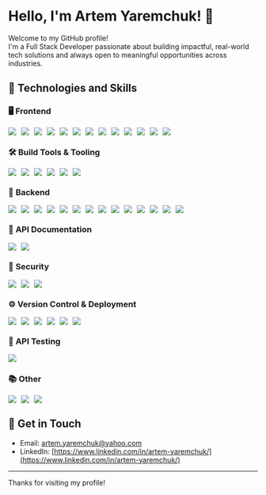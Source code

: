 # Hello, I'm Artem Yaremchuk! 👋

Welcome to my GitHub profile!  
I'm a Full Stack Developer passionate about building impactful, real-world tech solutions and always open to meaningful opportunities across industries.

## 🚀 Technologies and Skills

### 🖥️ **Frontend**  
<div style="display: flex; flex-wrap: wrap; gap: 10px;">
  <img src="https://img.shields.io/badge/HTML5-E34F26?style=flat&logo=html5&logoColor=white" />
  <img src="https://img.shields.io/badge/CSS3-1572B6?style=flat&logo=css3&logoColor=white" />
  <img src="https://img.shields.io/badge/SASS-CC6699?style=flat&logo=sass&logoColor=white" />
  <img src="https://img.shields.io/badge/Responsive%20%26%20Adaptive%20Design-0F9D58?style=flat&logo=materialdesign&logoColor=white" />
  <img src="https://img.shields.io/badge/JavaScript%20(ES6+)-F7DF1E?style=flat&logo=javascript&logoColor=black" />
  <img src="https://img.shields.io/badge/TypeScript-3178C6?style=flat&logo=typescript&logoColor=white" />
  <img src="https://img.shields.io/badge/React-61DAFB?style=flat&logo=react&logoColor=black" />
  <img src="https://img.shields.io/badge/React_Router-CA4245?style=flat&logo=react-router&logoColor=white" />
  <img src="https://img.shields.io/badge/React_Hooks-61DAFB?style=flat&logo=react&logoColor=black" />
  <img src="https://img.shields.io/badge/React_Components-61DAFB?style=flat&logo=react&logoColor=black" />
  <img src="https://img.shields.io/badge/Redux-764ABC?style=flat&logo=redux&logoColor=white" />
  <img src="https://img.shields.io/badge/Redux_Toolkit-764ABC?style=flat&logo=redux&logoColor=white" />
  <img src="https://img.shields.io/badge/Axios-5A29E3?style=flat&logo=axios&logoColor=white" />
</div>

### 🛠️ **Build Tools & Tooling**  
<div style="display: flex; flex-wrap: wrap; gap: 10px;">
  <img src="https://img.shields.io/badge/Vite-646CFF?style=flat&logo=vite&logoColor=white" />
  <img src="https://img.shields.io/badge/Webpack-8DD6F9?style=flat&logo=webpack&logoColor=black" />
  <img src="https://img.shields.io/badge/Parcel-F24E1E?style=flat&logo=parcel&logoColor=white" />
  <img src="https://img.shields.io/badge/ESLint-4B32C3?style=flat&logo=eslint&logoColor=white" />
  <img src="https://img.shields.io/badge/Prettier-FF6F61?style=flat&logo=prettier&logoColor=white" />
  <img src="https://img.shields.io/badge/npm-CB3837?style=flat&logo=npm&logoColor=white" />
</div>

### 🧪 **Backend**  
<div style="display: flex; flex-wrap: wrap; gap: 10px;">
  <img src="https://img.shields.io/badge/Node.js-339933?style=flat&logo=node.js&logoColor=white" />
  <img src="https://img.shields.io/badge/Express.js-000000?style=flat&logo=express&logoColor=white" />
  <img src="https://img.shields.io/badge/NestJS-E0234E?style=flat&logo=nestjs&logoColor=white" />
  <img src="https://img.shields.io/badge/MongoDB-47A248?style=flat&logo=mongodb&logoColor=white" />
  <img src="https://img.shields.io/badge/MySQL-4479A1?style=flat&logo=mysql&logoColor=white" />
  <img src="https://img.shields.io/badge/PostgreSQL-4169E1?style=flat&logo=postgresql&logoColor=white" />
  <img src="https://img.shields.io/badge/Mongoose-880000?style=flat&logo=mongoose&logoColor=white" />
  <img src="https://img.shields.io/badge/JWT-black?style=flat&logo=jsonwebtokens&logoColor=white" />
  <img src="https://img.shields.io/badge/bcrypt-yellow?style=flat&logo=bcrypt&logoColor=black" />
  <img src="https://img.shields.io/badge/Multer-007ACC?style=flat&logo=multer&logoColor=white" />
  <img src="https://img.shields.io/badge/Cloudinary-FFC300?style=flat&logo=cloudinary&logoColor=black" />
  <img src="https://img.shields.io/badge/Nodemailer-2E3A3A?style=flat&logo=nodemailer&logoColor=white" />
  <img src="https://img.shields.io/badge/Docker-2496ED?style=flat&logo=docker&logoColor=white" />
  <img src="https://img.shields.io/badge/Jest-C21325?style=flat&logo=jest&logoColor=white" />
</div>

### 📄 **API Documentation**  
<div style="display: flex; flex-wrap: wrap; gap: 10px;">
  <img src="https://img.shields.io/badge/REST_API-02569B?style=flat&logo=api&logoColor=white" />
  <img src="https://img.shields.io/badge/Swagger-85EA2D?style=flat&logo=swagger&logoColor=black" />
</div>

### 🔐 **Security**  
<div style="display: flex; flex-wrap: wrap; gap: 10px;">
  <img src="https://img.shields.io/badge/JWT-black?style=flat&logo=jsonwebtokens&logoColor=white" />
  <img src="https://img.shields.io/badge/CORS-4A90E2?style=flat&logo=cors&logoColor=white" />
  <img src="https://img.shields.io/badge/Protected_Routes-0033A0?style=flat&logo=letsencrypt&logoColor=white" />
</div>

### ⚙️ **Version Control & Deployment**  
<div style="display: flex; flex-wrap: wrap; gap: 10px;">
  <img src="https://img.shields.io/badge/Git-F05032?style=flat&logo=git&logoColor=white" />
  <img src="https://img.shields.io/badge/GitHub-181717?style=flat&logo=github&logoColor=white" />
  <img src="https://img.shields.io/badge/GitHub%20Actions-2088FF?style=flat&logo=githubactions&logoColor=white" />
  <img src="https://img.shields.io/badge/Render-484848?style=flat&logo=render&logoColor=white" />
  <img src="https://img.shields.io/badge/Netlify-00C7B7?style=flat&logo=netlify&logoColor=white" />
  <img src="https://img.shields.io/badge/Vercel-000000?style=flat&logo=vercel&logoColor=white" />
</div>

### 🧪 **API Testing**  
<div style="display: flex; flex-wrap: wrap; gap: 10px;">
  <img src="https://img.shields.io/badge/Postman-FF6C37?style=flat&logo=postman&logoColor=white" />
</div>

### 📚 **Other**  
<div style="display: flex; flex-wrap: wrap; gap: 10px;">
  <img src="https://img.shields.io/badge/Figma-F24E1E?style=flat&logo=figma&logoColor=white" />
  <img src="https://img.shields.io/badge/WordPress-21759B?style=flat&logo=wordpress&logoColor=white" />
  <img src="https://img.shields.io/badge/PHP-777BB3?style=flat&logo=php&logoColor=white" />
</div>

## 📄 Get in Touch

- Email: [artem.yaremchuk@yahoo.com](mailto:artem.yaremchuk@yahoo.com)  
- LinkedIn: [https://www.linkedin.com/in/artem-yaremchuk/](https://www.linkedin.com/in/artem-yaremchuk/)

---

Thanks for visiting my profile!
